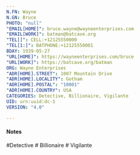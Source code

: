 ```yaml
---
N.FN: Wayne
N.GN: Bruce
PHOTO: "null"
"EMAIL[HOME]": bruce.wayne@wayneenterprises.com
"EMAIL[WORK]": batman@batcave.org
"TEL[]": CELL:+12125550000
"TEL[1:]": BATPHONE:+12125550001
BDAY: 1939-05-27
"URL[HOME]": https://wayneenterprises.com/bruce
"URL[WORK]": https://batcave.org/batman
ORG: Wayne Enterprises
"ADR[HOME].STREET": 1007 Mountain Drive
"ADR[HOME].LOCALITY": Gotham
"ADR[HOME].POSTAL": "10001"
"ADR[HOME].COUNTRY": USA
CATEGORIES: Detective, Billionaire, Vigilante
UID: urn:uuid:dc-1
VERSION: "4.0"

---
```

#### Notes



 #Detective # Billionaire # Vigilante
